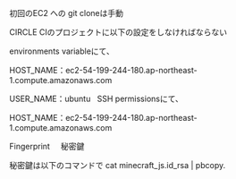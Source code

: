 初回のEC2 への git cloneは手動

CIRCLE CIのプロジェクトに以下の設定をしなければならない

environments variableにて、

HOST_NAME：ec2-54-199-244-180.ap-northeast-1.compute.amazonaws.com

USER_NAME：ubuntu
 
SSH permissionsにて、

HOST_NAME：ec2-54-199-244-180.ap-northeast-1.compute.amazonaws.com

Fingerprint     秘密鍵

秘密鍵は以下のコマンドで
cat minecraft_js.id_rsa | pbcopy.
